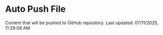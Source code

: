 # Auto Push File

Content that will be pushed to GitHub repository.
Last updated: 07/11/2025, 11:28:09 AM